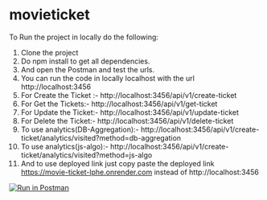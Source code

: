 # movieticket
To Run the project in locally do the following:
1. Clone the project
2. Do npm install to get all dependencies.
3. And open the Postman and test the urls.
4. You can run the code in locally localhost with the url http://localhost:3456
5. For Create the Ticket :- http://localhost:3456/api/v1/create-ticket
6. For Get the Tickets:- http://localhost:3456/api/v1/get-ticket
7. For Update the Ticket:- http://localhost:3456/api/v1/update-ticket
8. For Delete the Ticket:- http://localhost:3456/api/v1/delete-ticket
9. To use analytics(DB-Aggregation):- http://localhost:3456/api/v1/create-ticket/analytics/visited?method=db-aggregation
10. To use analytics(js-algo):- http://localhost:3456/api/v1/create-ticket/analytics/visited?method=js-algo
11. And to use deployed link just copy paste the deployed link https://movie-ticket-lphe.onrender.com instead of http://localhost:3456 

[![Run in Postman](https://run.pstmn.io/button.svg)](https://app.getpostman.com/run-collection/18148461-56195125-31bf-476e-9648-9d64e31f1fce?action=collection%2Ffork&source=rip_markdown&collection-url=entityId%3D18148461-56195125-31bf-476e-9648-9d64e31f1fce%26entityType%3Dcollection%26workspaceId%3D463cae28-1f5f-4bc1-9328-b772e31a6180)
